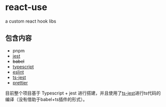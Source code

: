 # react-use

a custom react hook libs

## 包含内容

- pnpm
- [jest](https://jestjs.io/docs/getting-started)
- ~~babel~~
- [typescript](https://www.typescriptlang.org/)
- [eslint](https://eslint.org/)
- [ts-jest](https://kulshekhar.github.io/ts-jest/docs/)
- [prettier](https://prettier.io/)

目前整个项目基于 Typescript + jest 进行搭建，并且使用了[ts-jest](https://kulshekhar.github.io/ts-jest/docs/)进行ts代码的编译（没有借助于babel+ts插件的形式）。

